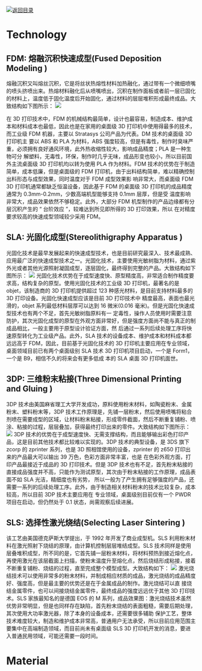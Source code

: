 [![返回目录](https://parg.co/UCb)](https://github.com/wxyyxc1992/Awesome-CheatSheet) 
 
 
# Technology

## FDM: 熔融沉积快速成型(Fused Deposition Modeling )

熔融沉积又叫熔丝沉积，它是将丝状热熔性材料加热融化，通过带有一个微细喷嘴的喷头挤喷出来。热熔材料融化后从喷嘴喷出，沉积在制作面板或者前一层已固化的材料上，温度低于固化温度后开始固化，通过材料的层层堆积形成最终成品。大致结构如下图所示： ![](http://www.zhizaoye.net/d/file/3D/jishu/2013-01-04/f798f49e038f3b4d0c2b7d672ed86067.png)

在 3D 打印技术中，FDM 的机械结构最简单，设计也最容易，制造成本、维护成本和材料成本也最低，因此也是在家用的桌面级 3D 打印机中使用得最多的技术，而工业级 FDM 机器，主要以 Stratasys 公司产品为代表。DM 技术的桌面级 3D 打印机主 要以 ABS 和 PLA 为材料，ABS 强度较高，但是有毒性，制作时臭味严重，必须拥有良好通风环境，此外热收缩性较大，影响成品精度；PLA 是一种生物可分 解塑料，无毒性，环保，制作时几乎无味，成品形变也较小，所以目前国外主流桌面级 3D 打印机均以转为使用 PLA 作为材料。FDM 技术的优势在于制造简单，成本低廉，但是桌面级的 FDM 打印机，由于出料结构简单，难以精确控制出料形态与成型效果，同时温度对于 FDM 成型效果影 响非常大，而桌面级 FDM 3D 打印机通常都缺乏恒温设备，因此基于 FDM 的桌面级 3D 打印机的成品精度通常为 0.3mm-0.2mm，少数高端机型能够支持 0.1mm 层厚，但是受 温度影响非常大，成品效果依然不够稳定。此外，大部分 FDM 机型制作的产品边缘都有分层沉积产生的 “ 台阶效应 ”，较难达到所见即所得的 3D 打印效果，所以 在对精度要求较高的快速成型领域较少采用 FDM。

## SLA: 光固化成型(Stereolithigraphy Apparatus )

光固化技术是最早发展起来的快速成型技术，也是目前研究最深入、技术最成熟、应用最广泛的快速成型技术之一。光固化技术，主要使用光敏树脂为材料，通过紫外光或者其他光源照射凝固成型，逐层固化，最终得到完整的产品。大致结构如下图所示： ![](http://www.zhizaoye.net/d/file/3D/jishu/2013-01-04/02669bb726f3a9b632813b54bca0608a.png) 光固化技术优势在于成型速度快、原型精度高，非常适合制作精度要求高，结构复杂的原型。使用光固化技术的工业级 3D 打印机，最著名的是 objet，该制造商的 3D 打印机提供超过 123 种感光材料，是目前支持材料最多的 3D 打印设备。光固化快速成型应该是目前 3D 打印技术中 精度最高，表面也最光滑的，objet 系列最低材料层厚可以达到 16 微米(0.016 毫米)。但是光固化快速成型技术也有两个不足，首先光敏树脂原料有一 定毒性，操作人员使用时需要注意防护，其次光固化成型的原型在外观方面非常好，但是强度方面尚不能与真正的制成品相比，一般主要用于原型设计验证方面，然 后通过一系列后续处理工序将快速原型转化为工业级产品。此外，SLA 技术的设备成本、维护成本和材料成本都远远高于 FDM，因此，目前基于光固化技术的 3D 打印机主要应用在专业领域，桌面领域目前已有两个桌面级别 SLA 技术 3D 打印机项目启动，一个是 Form1，一个是 B9，相信不久的将来会有更多低成 本的 SLA 桌面 3D 打印机面世。

## 3DP: 三维粉末粘接(Three Dimensional Printing and Gluing )

3DP 技术由美国麻省理工大学开发成功，原料使用粉末材料，如陶瓷粉末、金属粉末、塑料粉末等，3DP 技术工作原理是，先铺一层粉末，然后使用喷嘴将粘合 剂喷在需要成型的区域，让材料粉末粘接，形成零件截面，然后不断重复铺粉、喷涂、粘接的过程，层层叠加，获得最终打印出来的零件。大致结构如下图所示： ![](http://www.zhizaoye.net/d/file/3D/jishu/2013-01-04/3aa788cbac18bcf1b191353ae68cbf91.png) 3DP 技术的优势在于成型速度快、无需支撑结构，而且能够输出彩色打印产品，这是目前其他技术都比较难以实现的。3DP 技术的典型设备，是 3DS 旗下 zcorp 的 zprinter 系列，也是 3D 照相馆使用的设备，zprinter 的 z650 打印出来的产品最大可以输出 39 万色，色彩方面非常丰富，也是 在色彩外观方面，打印产品最接近于成品的 3D 打印技术。但是 3DP 技术也有不足，首先粉末粘接的直接成品强度并不高，只能作为测试原型，其次由于粉末粘接的工作原理，成品表面不如 SLA 光洁，精细度也有劣势， 所以一般为了产生拥有足够强度的产品，还需要一系列的后续处理工序。此外，由于制造相关材料粉末的技术比较复杂，成本较高，所以目前 3DP 技术主要应用在 专业领域，桌面级别目前仅有一个 PWDR 项目在启动，但仍然处于 0.1 状态，尚需观察后续进展。

## SLS: 选择性激光烧结(Selecting Laser Sintering )

该工艺由美国德克萨斯大学提出，于 1992 年开发了商业成型机。SLS 利用粉末材料在激光照射下烧结的原理，由计算机控制层层堆结成型。SLS 技术同样是使用层叠堆积成型，所不同的是，它首先铺一层粉末材料，将材料预热到接近熔化点，再使用激光在该层截面上扫描，使粉末温度升至熔化点，然后烧结形成粘接，接着不断重复铺粉、烧结的过程，直至完成整个模型成型。大致结构如下： ![](http://www.zhizaoye.net/d/file/3D/jishu/2013-01-04/c35843c8620df0a34524adc76a6cf301.png) 激光烧结技术可以使用非常多的粉末材料，并制成相应材质的成品，激光烧结的成品精度好、强度高，但是最主要的优势还是在于金属成品的制作。激光烧结可以直 接烧结金属零件，也可以间接烧结金属零件，最终成品的强度远远优于其他 3D 打印技术。SLS 家族最知名的是德国 EOS 的 M 系列，成品效果图：激光烧结技术虽然优势非常明显，但是也同样存在缺陷，首先粉末烧结的表面粗糙，需要后期处理，其次使用大功率激光器，除了本身的设备成本，还需要很多辅助 保护工艺，整体技术难度较大，制造和维护成本非常高，普通用户无法承受，所以目前应用范围主要集中在高端制造领域，而目前尚未有桌面级 SLS 3D 打印机开发的消息，要进入普通民用领域，可能还需要一段时间。

# Material
